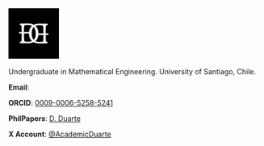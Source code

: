 <img src='logo.png' width='100px' />

Undergraduate in Mathematical Engineering. University of Santiago, Chile.

**Email**: 

**ORCID**: [0009-0006-5258-5241](https://orcid.org/0009-0006-5258-5241)

**PhilPapers**: [D. Duarte](https://philpeople.org/profiles/d-duarte)

**X Account**: [@AcademicDuarte](https://x.com/AcademicDuarte)
